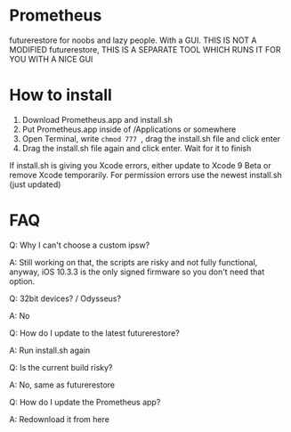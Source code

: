 # Prometheus
futurerestore for noobs and lazy people. With a GUI. THIS IS NOT A MODIFIED futurerestore, THIS IS A SEPARATE TOOL WHICH RUNS IT FOR YOU WITH A NICE GUI

# How to install

1. Download Prometheus.app and install.sh
2. Put Prometheus.app inside of /Applications or somewhere
3. Open Terminal, write `chmod 777 `, drag the install.sh file and click enter
4. Drag the install.sh file again and click enter. Wait for it to finish


If install.sh is giving you Xcode errors, either update to Xcode 9 Beta or remove Xcode temporarily. For permission errors use the newest install.sh (just updated)

# FAQ

Q: Why I can't choose a custom ipsw?

A: Still working on that, the scripts are risky and not fully functional, anyway, iOS 10.3.3 is the only signed firmware so you don't need that option. 



Q: 32bit devices? / Odysseus?

A: No



Q: How do I update to the latest futurerestore?

A: Run install.sh again



Q: Is the current build risky?

A: No, same as futurerestore



Q: How do I update the Prometheus app?

A: Redownload it from here
